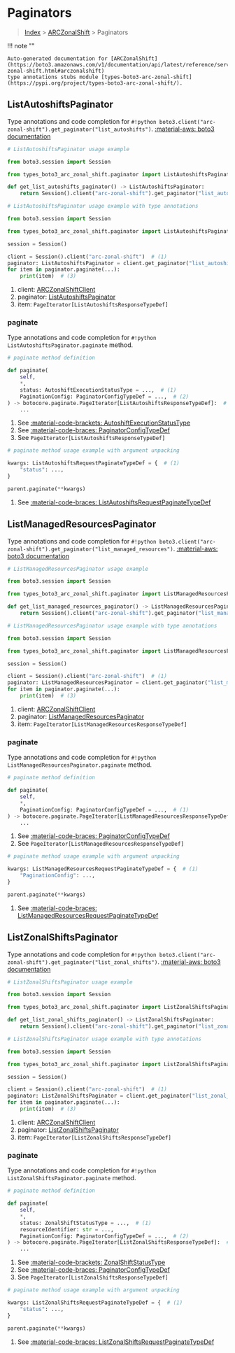 # Paginators

> [Index](../README.md) > [ARCZonalShift](./README.md) > Paginators

!!! note ""

    Auto-generated documentation for [ARCZonalShift](https://boto3.amazonaws.com/v1/documentation/api/latest/reference/services/arc-zonal-shift.html#arczonalshift)
    type annotations stubs module [types-boto3-arc-zonal-shift](https://pypi.org/project/types-boto3-arc-zonal-shift/).

## ListAutoshiftsPaginator

Type annotations and code completion for `#!python boto3.client("arc-zonal-shift").get_paginator("list_autoshifts")`.
[:material-aws: boto3 documentation](https://boto3.amazonaws.com/v1/documentation/api/latest/reference/services/arc-zonal-shift/paginator/ListAutoshifts.html#ARCZonalShift.Paginator.ListAutoshifts)

```python
# ListAutoshiftsPaginator usage example

from boto3.session import Session

from types_boto3_arc_zonal_shift.paginator import ListAutoshiftsPaginator

def get_list_autoshifts_paginator() -> ListAutoshiftsPaginator:
    return Session().client("arc-zonal-shift").get_paginator("list_autoshifts")
```

```python
# ListAutoshiftsPaginator usage example with type annotations

from boto3.session import Session

from types_boto3_arc_zonal_shift.paginator import ListAutoshiftsPaginator

session = Session()

client = Session().client("arc-zonal-shift")  # (1)
paginator: ListAutoshiftsPaginator = client.get_paginator("list_autoshifts")  # (2)
for item in paginator.paginate(...):
    print(item)  # (3)
```

1. client: [ARCZonalShiftClient](./client.md)
2. paginator: [ListAutoshiftsPaginator](./paginators.md#listautoshiftspaginator)
3. item: `PageIterator[ListAutoshiftsResponseTypeDef]`


### paginate

Type annotations and code completion for `#!python ListAutoshiftsPaginator.paginate` method.

```python
# paginate method definition

def paginate(
    self,
    *,
    status: AutoshiftExecutionStatusType = ...,  # (1)
    PaginationConfig: PaginatorConfigTypeDef = ...,  # (2)
) -> botocore.paginate.PageIterator[ListAutoshiftsResponseTypeDef]:  # (3)
    ...
```

1. See [:material-code-brackets: AutoshiftExecutionStatusType](./literals.md#autoshiftexecutionstatustype)
2. See [:material-code-braces: PaginatorConfigTypeDef](./type_defs.md#paginatorconfigtypedef)
3. See `PageIterator[ListAutoshiftsResponseTypeDef]`


```python
# paginate method usage example with argument unpacking

kwargs: ListAutoshiftsRequestPaginateTypeDef = {  # (1)
    "status": ...,
}

parent.paginate(**kwargs)
```

1. See [:material-code-braces: ListAutoshiftsRequestPaginateTypeDef](./type_defs.md#listautoshiftsrequestpaginatetypedef)
## ListManagedResourcesPaginator

Type annotations and code completion for `#!python boto3.client("arc-zonal-shift").get_paginator("list_managed_resources")`.
[:material-aws: boto3 documentation](https://boto3.amazonaws.com/v1/documentation/api/latest/reference/services/arc-zonal-shift/paginator/ListManagedResources.html#ARCZonalShift.Paginator.ListManagedResources)

```python
# ListManagedResourcesPaginator usage example

from boto3.session import Session

from types_boto3_arc_zonal_shift.paginator import ListManagedResourcesPaginator

def get_list_managed_resources_paginator() -> ListManagedResourcesPaginator:
    return Session().client("arc-zonal-shift").get_paginator("list_managed_resources")
```

```python
# ListManagedResourcesPaginator usage example with type annotations

from boto3.session import Session

from types_boto3_arc_zonal_shift.paginator import ListManagedResourcesPaginator

session = Session()

client = Session().client("arc-zonal-shift")  # (1)
paginator: ListManagedResourcesPaginator = client.get_paginator("list_managed_resources")  # (2)
for item in paginator.paginate(...):
    print(item)  # (3)
```

1. client: [ARCZonalShiftClient](./client.md)
2. paginator: [ListManagedResourcesPaginator](./paginators.md#listmanagedresourcespaginator)
3. item: `PageIterator[ListManagedResourcesResponseTypeDef]`


### paginate

Type annotations and code completion for `#!python ListManagedResourcesPaginator.paginate` method.

```python
# paginate method definition

def paginate(
    self,
    *,
    PaginationConfig: PaginatorConfigTypeDef = ...,  # (1)
) -> botocore.paginate.PageIterator[ListManagedResourcesResponseTypeDef]:  # (2)
    ...
```

1. See [:material-code-braces: PaginatorConfigTypeDef](./type_defs.md#paginatorconfigtypedef)
2. See `PageIterator[ListManagedResourcesResponseTypeDef]`


```python
# paginate method usage example with argument unpacking

kwargs: ListManagedResourcesRequestPaginateTypeDef = {  # (1)
    "PaginationConfig": ...,
}

parent.paginate(**kwargs)
```

1. See [:material-code-braces: ListManagedResourcesRequestPaginateTypeDef](./type_defs.md#listmanagedresourcesrequestpaginatetypedef)
## ListZonalShiftsPaginator

Type annotations and code completion for `#!python boto3.client("arc-zonal-shift").get_paginator("list_zonal_shifts")`.
[:material-aws: boto3 documentation](https://boto3.amazonaws.com/v1/documentation/api/latest/reference/services/arc-zonal-shift/paginator/ListZonalShifts.html#ARCZonalShift.Paginator.ListZonalShifts)

```python
# ListZonalShiftsPaginator usage example

from boto3.session import Session

from types_boto3_arc_zonal_shift.paginator import ListZonalShiftsPaginator

def get_list_zonal_shifts_paginator() -> ListZonalShiftsPaginator:
    return Session().client("arc-zonal-shift").get_paginator("list_zonal_shifts")
```

```python
# ListZonalShiftsPaginator usage example with type annotations

from boto3.session import Session

from types_boto3_arc_zonal_shift.paginator import ListZonalShiftsPaginator

session = Session()

client = Session().client("arc-zonal-shift")  # (1)
paginator: ListZonalShiftsPaginator = client.get_paginator("list_zonal_shifts")  # (2)
for item in paginator.paginate(...):
    print(item)  # (3)
```

1. client: [ARCZonalShiftClient](./client.md)
2. paginator: [ListZonalShiftsPaginator](./paginators.md#listzonalshiftspaginator)
3. item: `PageIterator[ListZonalShiftsResponseTypeDef]`


### paginate

Type annotations and code completion for `#!python ListZonalShiftsPaginator.paginate` method.

```python
# paginate method definition

def paginate(
    self,
    *,
    status: ZonalShiftStatusType = ...,  # (1)
    resourceIdentifier: str = ...,
    PaginationConfig: PaginatorConfigTypeDef = ...,  # (2)
) -> botocore.paginate.PageIterator[ListZonalShiftsResponseTypeDef]:  # (3)
    ...
```

1. See [:material-code-brackets: ZonalShiftStatusType](./literals.md#zonalshiftstatustype)
2. See [:material-code-braces: PaginatorConfigTypeDef](./type_defs.md#paginatorconfigtypedef)
3. See `PageIterator[ListZonalShiftsResponseTypeDef]`


```python
# paginate method usage example with argument unpacking

kwargs: ListZonalShiftsRequestPaginateTypeDef = {  # (1)
    "status": ...,
}

parent.paginate(**kwargs)
```

1. See [:material-code-braces: ListZonalShiftsRequestPaginateTypeDef](./type_defs.md#listzonalshiftsrequestpaginatetypedef)
